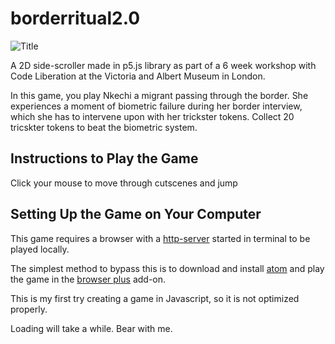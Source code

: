 borderritual2.0
============================================

![Title](https://github.com/tokinifubara/borderritual2.0/blob/master/Figure%205.png)

A 2D side-scroller made in p5.js library as part of a 6 week workshop with Code Liberation at the Victoria and Albert Museum in London.

In this game, you play Nkechi a migrant passing through the border. She experiences a moment of biometric failure during her border interview, which she has to intervene upon with her trickster tokens. Collect 20 tricskter tokens to beat the biometric system.


Instructions to Play the Game
-------------------------------------------

Click your mouse to move through cutscenes and jump


Setting Up the Game on Your Computer
--------------------------------------------
This game requires a browser with a  [http-server] started in terminal to be played locally.

The simplest method to bypass this is to download and install [atom] and play the game in the [browser plus] add-on.

This is my first try creating a game in Javascript, so it is not optimized properly.

Loading will take a while. Bear with me.



[http-server]: https://www.npmjs.com/package/http-server
[atom]: https://atom.io 
[browser plus]: https://atom.io/packages/browser-plus
